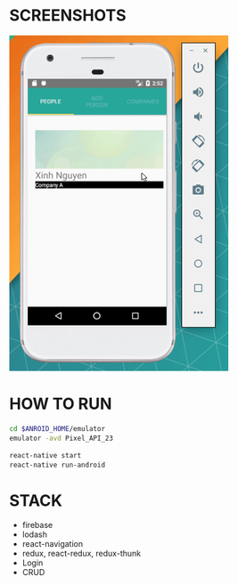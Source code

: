 # SCREENSHOTS

![Overview](screenshots/overview.gif)

# HOW TO RUN

```bash
cd $ANROID_HOME/emulator
emulator -avd Pixel_API_23
```

```bash
react-native start
react-native run-android
```

# STACK

- firebase
- lodash
- react-navigation
- redux, react-redux, redux-thunk
- Login
- CRUD
